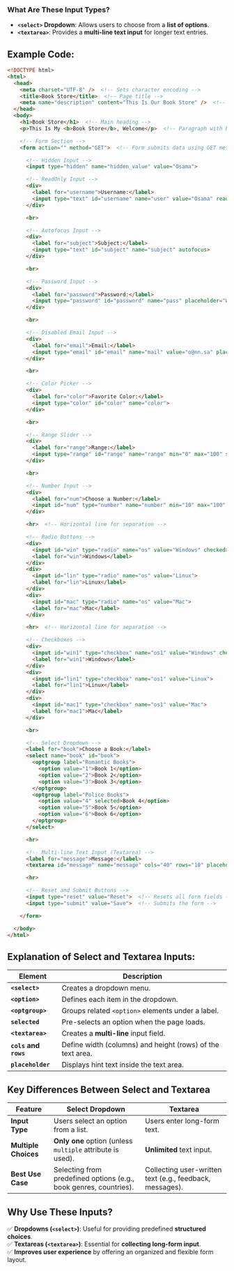 ### **What Are These Input Types?**

- **`<select>` Dropdown**: Allows users to choose from a **list of options**.
- **`<textarea>`**: Provides a **multi-line text input** for longer text entries.

## **Example Code:**

```html
<!DOCTYPE html>
<html>
  <head>
    <meta charset="UTF-8" />  <!-- Sets character encoding -->
    <title>Book Store</title>  <!-- Page title -->
    <meta name="description" content="This Is Our Book Store" />  <!-- Meta description -->
  </head>
  <body>
    <h1>Book Store</h1>  <!-- Main heading -->
    <p>This Is My <b>Book Store</b>, Welcome</p>  <!-- Paragraph with bold text -->

    <!-- Form Section -->
    <form action="" method="GET">  <!-- Form submits data using GET method -->

      <!-- Hidden Input -->
      <input type="hidden" name="hidden_value" value="Osama">

      <!-- ReadOnly Input -->
      <div>
        <label for="username">Username:</label>
        <input type="text" id="username" name="user" value="Osama" readonly required>
      </div>

      <br>

      <!-- Autofocus Input -->
      <div>
        <label for="subject">Subject:</label>
        <input type="text" id="subject" name="subject" autofocus>
      </div>

      <br>

      <!-- Password Input -->
      <div>
        <label for="password">Password:</label>
        <input type="password" id="password" name="pass" placeholder="Write a complex password" minlength="10" maxlength="20" required>
      </div>

      <br>

      <!-- Disabled Email Input -->
      <div>
        <label for="email">Email:</label>
        <input type="email" id="email" name="mail" value="o@nn.sa" placeholder="Write a valid email" disabled required>
      </div>

      <br>

      <!-- Color Picker -->
      <div>
        <label for="color">Favorite Color:</label>
        <input type="color" id="color" name="color">
      </div>

      <br>

      <!-- Range Slider -->
      <div>
        <label for="range">Range:</label>
        <input type="range" id="range" name="range" min="0" max="100" step="20" value="80">
      </div>

      <br>

      <!-- Number Input -->
      <div>
        <label for="num">Choose a Number:</label>
        <input id="num" type="number" name="number" min="10" max="100" step="10">
      </div>

      <hr>  <!-- Horizontal line for separation -->

      <!-- Radio Buttons -->
      <div>
        <input id="win" type="radio" name="os" value="Windows" checked>
        <label for="win">Windows</label>
      </div>
      <div>
        <input id="lin" type="radio" name="os" value="Linux">
        <label for="lin">Linux</label>
      </div>
      <div>
        <input id="mac" type="radio" name="os" value="Mac">
        <label for="mac">Mac</label>
      </div>

      <hr>  <!-- Horizontal line for separation -->

      <!-- Checkboxes -->
      <div>
        <input id="win1" type="checkbox" name="os1" value="Windows" checked>
        <label for="win1">Windows</label>
      </div>
      <div>
        <input id="lin1" type="checkbox" name="os1" value="Linux">
        <label for="lin1">Linux</label>
      </div>
      <div>
        <input id="mac1" type="checkbox" name="os1" value="Mac">
        <label for="mac1">Mac</label>
      </div>

      <br>

      <!-- Select Dropdown -->
      <label for="book">Choose a Book:</label>
      <select name="book" id="book">
        <optgroup label="Romantic Books">
          <option value="1">Book 1</option>
          <option value="2">Book 2</option>
          <option value="3">Book 3</option>
        </optgroup>
        <optgroup label="Police Books">
          <option value="4" selected>Book 4</option>
          <option value="5">Book 5</option>
          <option value="6">Book 6</option>
        </optgroup>
      </select>

      <hr>

      <!-- Multi-line Text Input (Textarea) -->
      <label for="message">Message:</label>
      <textarea id="message" name="message" cols="40" rows="10" placeholder="Write your message here..."></textarea>

      <hr>

      <!-- Reset and Submit Buttons -->
      <input type="reset" value="Reset">  <!-- Resets all form fields -->
      <input type="submit" value="Save">  <!-- Submits the form -->

    </form>

  </body>
</html>
```

## **Explanation of Select and Textarea Inputs:**

|**Element**|**Description**|
|---|---|
|**`<select>`**|Creates a dropdown menu.|
|**`<option>`**|Defines each item in the dropdown.|
|**`<optgroup>`**|Groups related `<option>` elements under a label.|
|**`selected`**|Pre-selects an option when the page loads.|
|**`<textarea>`**|Creates a **multi-line** input field.|
|**`cols` and `rows`**|Define width (columns) and height (rows) of the text area.|
|**`placeholder`**|Displays hint text inside the text area.|

## **Key Differences Between Select and Textarea**

|**Feature**|**Select Dropdown**|**Textarea**|
|---|---|---|
|**Input Type**|Users select an option from a list.|Users enter long-form text.|
|**Multiple Choices**|**Only one** option (unless `multiple` attribute is used).|**Unlimited** text input.|
|**Best Use Case**|Selecting from predefined options (e.g., book genres, countries).|Collecting user-written text (e.g., feedback, messages).|

## **Why Use These Inputs?**

✅ **Dropdowns (`<select>`)**: Useful for providing predefined **structured choices**.  
✅ **Textareas (`<textarea>`)**: Essential for **collecting long-form input**.  
✅ **Improves user experience** by offering an organized and flexible form layout.
